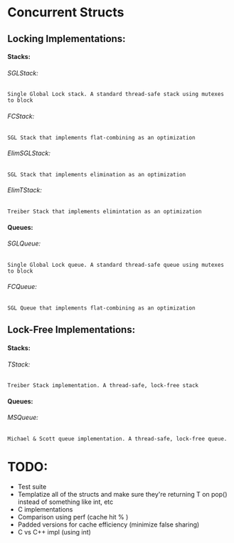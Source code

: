 # Concurrent Structs

## Locking Implementations:

#### Stacks:

###### SGLStack: 

    Single Global Lock stack. A standard thread-safe stack using mutexes to block

###### FCStack:

    SGL Stack that implements flat-combining as an optimization

###### ElimSGLStack:

    SGL Stack that implements elimination as an optimization

###### ElimTStack:

    Treiber Stack that implements elimintation as an optimization


#### Queues:

###### SGLQueue:

    Single Global Lock queue. A standard thread-safe queue using mutexes to block

###### FCQueue:

    SGL Queue that implements flat-combining as an optimization


## Lock-Free Implementations:

#### Stacks:

###### TStack:

    Treiber Stack implementation. A thread-safe, lock-free stack


#### Queues:

###### MSQueue:

    Michael & Scott queue implementation. A thread-safe, lock-free queue.


# TODO:

- Test suite
- Templatize all of the structs and make sure they're returning T on pop() instead of something like int, etc
- C implementations
- Comparison using perf (cache hit % )
- Padded versions for cache efficiency (minimize false sharing)
- C vs C++ impl (using int)
